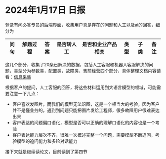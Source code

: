 # 2024年1月17日 日报

登录有问必答专员的后端界面，收集用户真是存在的问题和人工以及ai的回答，细分为

| 问句 | 解题过程 | 答案 | 是否转人工 | 是否和企业产品相关 | 类型 | 子类 | 备注 |
| ---- | -------- | ---- | ---------- | ------------------ | ---- | ---- | ---- |

这几个部分，收集了20条已解决的数据，包括人工客服和机器人客服解决的问题，类型分为参数类，配置类，故障类，售前经营四个部分，具体整理文档内容请看：[信息采集](https://ruijie.feishu.cn/wiki/EMnkwRMHuiF2Sjkag4Rc0saOnff?from=from_copylink)

根据客户的提问，人工客服的回答，将这些材料运用到大语言模型的领域，可能需要注意一下几点：

- 客户喜欢发图片，而我们的模型无法识图，这是一个相当大的考验，因为客户并不是懂业务的，遇到到问题只能把图片发给工程师，很多故障用户很难表达出来
- 客户表达的问题偏口语化，模型是否可以正确的理解口语化的内容也是一个考验
- 客户表达能力层次不齐，很难一次概述完整一个问题，需要模型不断追问，考验模型的追问能力和多轮对话能力

接下来就是继续读论文，目前读到了第四节
